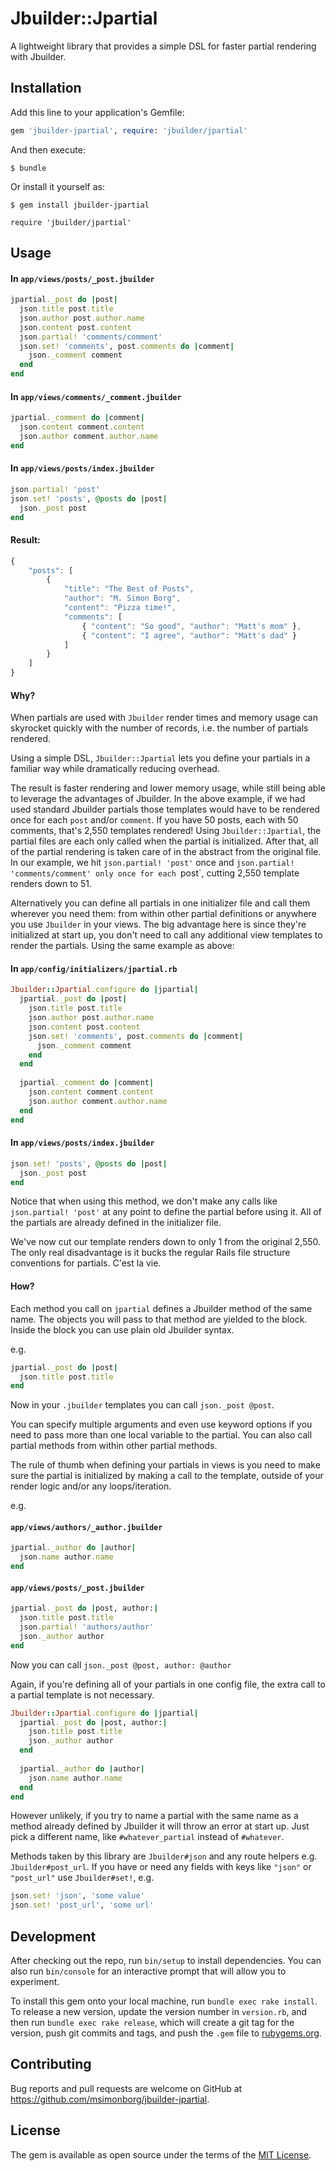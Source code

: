 # Jbuilder::Jpartial

A lightweight library that provides a simple DSL for faster partial rendering with Jbuilder.

## Installation

Add this line to your application's Gemfile:

```ruby
gem 'jbuilder-jpartial', require: 'jbuilder/jpartial'
```

And then execute:

    $ bundle

Or install it yourself as:

    $ gem install jbuilder-jpartial
    
    require 'jbuilder/jpartial'

## Usage

#### In `app/views/posts/_post.jbuilder`

```ruby
jpartial._post do |post|
  json.title post.title
  json.author post.author.name
  json.content post.content
  json.partial! 'comments/comment'
  json.set! 'comments', post.comments do |comment|
    json._comment comment
  end
end
```

#### In `app/views/comments/_comment.jbuilder`
```ruby
jpartial._comment do |comment|
  json.content comment.content
  json.author comment.author.name
end
```

#### In `app/views/posts/index.jbuilder`

```ruby
json.partial! 'post'
json.set! 'posts', @posts do |post|
  json._post post
end
```

#### Result:
```js
{
    "posts": [
        {
            "title": "The Best of Posts",
            "author": "M. Simon Borg",
            "content": "Pizza time!",
            "comments": [
                { "content": "So good", "author": "Matt's mom" },
                { "content": "I agree", "author": "Matt's dad" }
            ]
        }
    ]   
}
```
#### Why?
When partials are used with `Jbuilder` render times and memory usage can skyrocket quickly with the number of records, i.e. the number of partials rendered.

Using a simple DSL, `Jbuilder::Jpartial` lets you define your partials in a familiar way while dramatically reducing overhead. 

The result is faster rendering and lower memory usage, while still being able to leverage the advantages of Jbuilder. In the above example, if we had used standard Jbuilder partials those templates would have to be rendered once for each `post` and/or `comment`. If you have 50 posts, each with 50 comments, that's 2,550 templates rendered! Using `Jbuilder::Jpartial`, the partial files are each only called when the partial is initialized. After that, all of the partial rendering is taken care of in the abstract from the original file. In our example, we hit `json.partial! 'post'` once and `json.partial! 'comments/comment' only once for each `post`, cutting 2,550 template renders down to 51.

Alternatively you can define all partials in one initializer file and call them wherever you need them: from within other partial definitions or anywhere you use `Jbuilder` in your views. The big advantage here is since they're initialized at start up, you don't need to call any additional view templates to render the partials. Using the same example as above:

#### In `app/config/initializers/jpartial.rb`
```ruby
Jbuilder::Jpartial.configure do |jpartial|
  jpartial._post do |post|
    json.title post.title
    json.author post.author.name
    json.content post.content
    json.set! 'comments', post.comments do |comment|
      json._comment comment
    end
  end
  
  jpartial._comment do |comment|
    json.content comment.content
    json.author comment.author.name
  end
end
```

#### In `app/views/posts/index.jbuilder`
```ruby
json.set! 'posts', @posts do |post|
  json._post post
end
```

Notice that when using this method, we don't make any calls like `json.partial! 'post'` at any point to define the partial before using it. All of the partials are already defined in the initializer file.

We've now cut our template renders down to only 1 from the original 2,550. The only real disadvantage is it bucks the regular Rails file structure conventions for partials. C'est la vie.

#### How?
Each method you call on `jpartial`  defines a Jbuilder method of the same name. The objects you will pass to that method are yielded to the block. Inside the block you can use plain old Jbuilder syntax.

e.g.

```ruby
jpartial._post do |post|
  json.title post.title
end
```

Now in your `.jbuilder` templates you can call `json._post @post`.

You can specify multiple arguments and even use keyword options if you need to pass more than one local variable to the partial. You can also call partial methods from within other partial methods.

The rule of thumb when defining your partials in views is you need to make sure the partial is initialized by making a call to the template, outside of your render logic and/or any loops/iteration.

e.g.

#### `app/views/authors/_author.jbuilder`
```ruby
jpartial._author do |author|
  json.name author.name
end
```

#### `app/views/posts/_post.jbuilder`
```ruby
jpartial._post do |post, author:|
  json.title post.title
  json.partial! 'authors/author'
  json._author author
end
```

Now you can call `json._post @post, author: @author`

Again, if you're defining all of your partials in one config file, the extra call to a partial template is not necessary.

```ruby
Jbuilder::Jpartial.configure do |jpartial|
  jpartial._post do |post, author:|
    json.title post.title
    json._author author
  end
  
  jpartial._author do |author|
    json.name author.name
  end
end
```

However unlikely, if you try to name a partial with the same name as a method already defined by Jbuilder it will throw an error at start up. Just pick a different name, like `#whatever_partial` instead of `#whatever`.

Methods taken by this library are `Jbuilder#json` and any route helpers e.g. `Jbuilder#post_url`. If you have or need any fields with keys like `"json"` or `"post_url"` use `Jbuilder#set!`, e.g.
```ruby
json.set! 'json', 'some value'
json.set! 'post_url', 'some url'
```


## Development

After checking out the repo, run `bin/setup` to install dependencies. You can also run `bin/console` for an interactive prompt that will allow you to experiment.

To install this gem onto your local machine, run `bundle exec rake install`. To release a new version, update the version number in `version.rb`, and then run `bundle exec rake release`, which will create a git tag for the version, push git commits and tags, and push the `.gem` file to [rubygems.org](https://rubygems.org).

## Contributing

Bug reports and pull requests are welcome on GitHub at https://github.com/msimonborg/jbuilder-jpartial.


## License

The gem is available as open source under the terms of the [MIT License](http://opensource.org/licenses/MIT).

